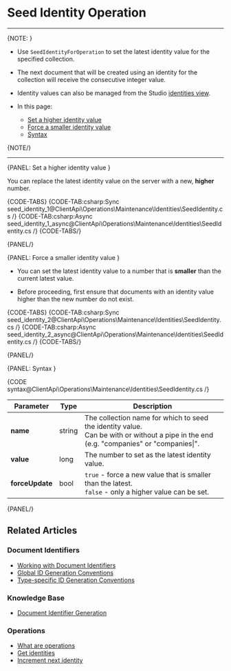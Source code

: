 # Seed Identity Operation

---

{NOTE: }

* Use `SeedIdentityForOperation` to set the latest identity value for the specified collection.
  
* The next document that will be created using an identity for the collection will receive the consecutive integer value.

* Identity values can also be managed from the Studio [identities view](../../../../studio/database/documents/identities-view).

* In this page:
  * [Set a higher identity value](../../../../client-api/operations/maintenance/identities/seed-identity#set-a-higher-identity-valure)
  * [Force a smaller identity value](../../../../client-api/operations/maintenance/identities/seed-identity#force-a-smaller-identity-value)
  * [Syntax](../../../../client-api/operations/maintenance/identities/seed-identity#syntax)

{NOTE/}

---

{PANEL: Set a higher identity value }

You can replace the latest identity value on the server with a new, **higher** number. 
 

{CODE-TABS}
{CODE-TAB:csharp:Sync seed_identity_1@ClientApi\Operations\Maintenance\Identities\SeedIdentity.cs /}
{CODE-TAB:csharp:Async seed_identity_1_async@ClientApi\Operations\Maintenance\Identities\SeedIdentity.cs /}
{CODE-TABS/}

{PANEL/}

{PANEL: Force a smaller identity value }

* You can set the latest identity value to a number that is **smaller** than the current latest value.

* Before proceeding, first ensure that documents with an identity value higher than the new number do not exist.

{CODE-TABS}
{CODE-TAB:csharp:Sync seed_identity_2@ClientApi\Operations\Maintenance\Identities\SeedIdentity.cs /}
{CODE-TAB:csharp:Async seed_identity_2_async@ClientApi\Operations\Maintenance\Identities\SeedIdentity.cs /}
{CODE-TABS/}

{PANEL/}

{PANEL: Syntax }

{CODE syntax@ClientApi\Operations\Maintenance\Identities\SeedIdentity.cs /}

| Parameter       | Type   | Description                                                                                                                               |
|-----------------|--------|-------------------------------------------------------------------------------------------------------------------------------------------|
| **name**        | string | The collection name for which to seed the identity value.<br>Can be with or without a pipe in the end (e.g. "companies" or "companies\|". |
| **value**       | long   | The number to set as the latest identity value.                                                                                           |
| **forceUpdate** | bool   | `true` - force a new value that is smaller than the latest.<br>`false` - only a higher value can be set.                                  |

{PANEL/}

## Related Articles

### Document Identifiers

- [Working with Document Identifiers](../../../../client-api/document-identifiers/working-with-document-identifiers)
- [Global ID Generation Conventions](../../../../client-api/configuration/identifier-generation/global)
- [Type-specific ID Generation Conventions](../../../../client-api/configuration/identifier-generation/type-specific)

### Knowledge Base

- [Document Identifier Generation](../../../../server/kb/document-identifier-generation)

### Operations

- [What are operations](../../../../client-api/operations/what-are-operations)
- [Get identities](../../../../client-api/operations/maintenance/identities/get-identities)
- [Increment next identity](../../../../client-api/operations/maintenance/identities/increment-next-identity)
